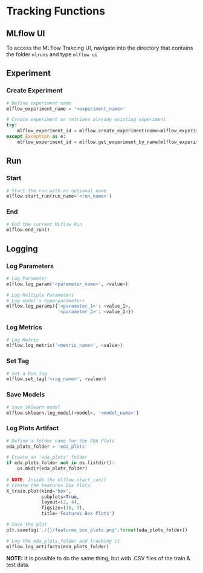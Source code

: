 # Tracking Functions
## MLflow UI
To access the MLflow Trakcing UI, navigate into the directory that contains the folder `mlruns` and type `mlflow ui` 

## Experiment
### Create Experiment
``` python
# Define experiment name
mlflow_experiment_name = '<experiment_name>'

# Create experiment or retrieve already existing experiment
try:
    mlflow_experiment_id = mlflow.create_experiment(name=mlflow_experiment_name)
except Exception as e:
    mlflow_experiment_id = mlflow.get_experiment_by_name(mlflow_experiment_name).experiment_id
```

## Run
### Start
``` python
# Start the run with an optional name
mlflow.start_run(run_name='<run_name>')
```

### End
``` python
# End the current MLflow Run
mlflow.end_run()
```

## Logging
### Log Parameters
``` python
# Log Parameter
mlflow.log_param('<parameter_name>', <value>)

# Log Multiple Parameters
# Log model's hyperparameters
mlflow.log_params({'<parameter_1>': <value_1>,
                   '<parameter_2>': <value_2>})
```

### Log Metrics
``` python
# Log Metric
mlflow.log_metric('<metric_name>', <value>)
```

### Set Tag
``` python
# Set a Run Tag
mlflow.set_tag('<rag_name>', <value>)
```

### Save Models
``` python
# Save SKlearn model
mlflow.sklearn.log_model(<model>, '<model_name>')
```

### Log Plots Artifact
``` python
# Define a folder name for the EDA Plots
eda_plots_folder = 'eda_plots'

# Create an 'eda_plots' folder
if eda_plots_folder not in os.listdir():
    os.mkdir(eda_plots_folder)
    
# NOTE: Inside the mlflow.start_run()
# Create the Features Box Plots
X_train.plot(kind='box', 
             subplots=True, 
             layout=(2, 4), 
             figsize=(16, 9), 
             title='Features Box Plots')

# Save the plot
plt.savefig('./{}/features_box_plots.png'.format(eda_plots_folder))

# Log the eda_plots_folder and tracking it
mlflow.log_artifacts(eda_plots_folder)
```
**NOTE:** It is possible to do the same thing, but with .CSV files of the train & test data.
